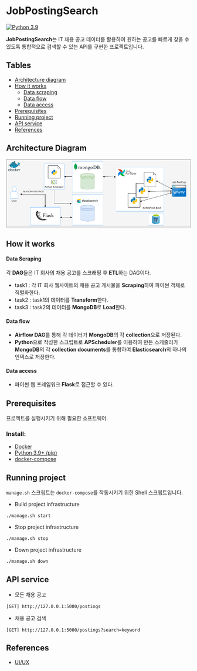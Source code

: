 ﻿# JobPostingSearch
[![Python 3.9](https://img.shields.io/badge/python-3.9-blue.svg)](https://www.python.org/downloads/release/python-3910/)


**JobPostingSearch**는 IT 채용 공고 데이터를 활용하여 원하는 공고를 빠르게 찾을 수 있도록 통합적으로 검색할 수 있는 API를 구현한 프로젝트입니다.


<!-- TABLE OF CONTENTS -->
## Tables

* [Architecture diagram](#architecture-diagram)
* [How it works](#how-it-works)
    * [Data scraping](#data-scraping)
    * [Data flow](#data-flow)
    * [Data access](#data-access)
* [Prerequisites](#prerequisites)
* [Running project](#running-project)
* [API service](#api-service)
* [References](#references)

<!-- ARCHITECTURE DIAGRAM -->
## Architecture Diagram
![System Architecture](./img/Architecture.png)


<!-- HOW IT WORKS -->
## How it works

#### Data Scraping
각 **DAG**들은 IT 회사의 채용 공고를 스크래핑 후 **ETL**하는 DAG이다.
- task1 : 각 IT 회사 웹사이트의 채용 공고 게시물을 **Scraping**하여 파이썬 객체로 직렬화한다.
- task2 : task1의 데이터를 **Transform**한다.
- task3 : task2의 데이터를 **MongoDB**로 **Load**한다.

#### Data flow
- **Airflow DAG**를 통해 각 데이터가 **MongoDB**의 각 **collection**으로 저장된다.
- **Python**으로 작성한 스크립트로 **APScheduler**를 이용하여 만든 스케줄러가 **MongoDB**의 각 **collection documents**를 통합하여 **Elasticsearch**의 하나의 인덱스로 저장한다.

#### Data access
- 파이썬 웹 프레임워크 **Flask**로 접근할 수 있다.

<!-- PREREQUISITES -->
## Prerequisites
프로젝트를 실행시키기 위해 필요한 소프트웨어.

### Install:
- [Docker](https://docs.docker.com/get-docker/)
- [Python 3.9+ (pip)](https://www.python.org/)
- [docker-compose](https://docs.docker.com/compose/install/)


<!-- RUNNING PROJECT -->
## Running project
`manage.sh` 스크립트는 `docker-compose`를 작동시키기 위한 Shell 스크립트입니다.

- Build project infrastructure

```sh
./manage.sh start
```

- Stop project infrastructure

```sh
./manage.sh stop
```

- Down project infrastructure

```sh
./manage.sh down
```

<!-- API -->
## API service
- 모든 채용 공고
```
[GET] http://127.0.0.1:5000/postings
```

- 채용 공고 검색
```
[GET] http://127.0.0.1:5000/postings?search=keyword
```

<!-- REFERENCES -->
## References
* [UI/UX](https://github.com/startbootstrap/startbootstrap-sb-admin)
